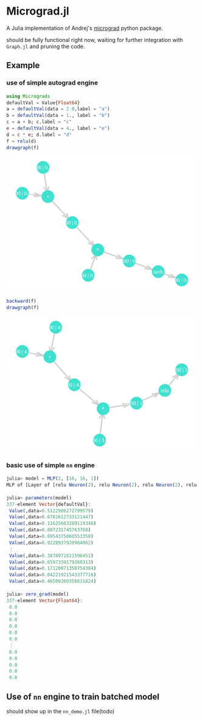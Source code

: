 # Micrograd.jl

A Julia implementation of Andrej's [micrograd](https://github.com/karpathy/micrograd) python package.

should be fully functional right now, waiting for further integration with `Graph.jl` and pruning the code. 

## Example 
### use of simple autograd engine
```Julia
using Micrograds
defaultVal = Value{Float64}
a = defaultVal(data = 2.0,label = "a")
b = defaultVal(data = 1., label = "b")
c = a + b; c.label = "c"
e = defaultVal(data = 4., label = "e")
d = c * e; d.label = "d"
f = relu(d)
drawgraph(f)
```
![simple_graph](./simple_graph.svg)

```Julia
backward(f)
drawgraph(f)
```
![grad_plot](./grad_plot.svg)

### basic use of simple `nn` engine 
```Julia
julia> model = MLP(2, [16, 16, 1])
MLP of [Layer of [relu Neuron(2), relu Neuron(2), relu Neuron(2), relu Neuron(2), relu Neuron(2), relu Neuron(2), relu Neuron(2), relu Neuron(2), relu Neuron(2), relu Neuron(2), relu Neuron(2), relu Neuron(2), relu Neuron(2), relu Neuron(2), relu Neuron(2), relu Neuron(2)], Layer of [relu Neuron(16), relu Neuron(16), relu Neuron(16), relu Neuron(16), relu Neuron(16), relu Neuron(16), relu Neuron(16), relu Neuron(16), relu Neuron(16), relu Neuron(16), relu Neuron(16), relu Neuron(16), relu Neuron(16), relu Neuron(16), relu Neuron(16), relu Neuron(16)], Layer of [Linear Neuron(16)]]

julia> parameters(model)
337-element Vector{defaultVal}:
 Value(,data=0.5122986272799579)
 Value(,data=0.6781612733121447)
 Value(,data=0.11625663289119348)
 Value(,data=0.887231745763768)
 Value(,data=0.8954375060553358)
 Value(,data=0.9228937920964062)
 ⋮
 Value(,data=0.3878971821596451)
 Value(,data=0.6597339179360313)
 Value(,data=0.17120071350754384)
 Value(,data=0.04221921543377716)
 Value(,data=0.46509360358631824)

julia> zero_grad(model)
337-element Vector{Float64}:
 0.0
 0.0
 0.0
 0.0
 0.0
 0.0
 ⋮
 0.0
 0.0
 0.0
 0.0
 0.0
 ```


## Use of `nn` engine to train batched model
should show up in the `nn_demo.jl` file(todo)